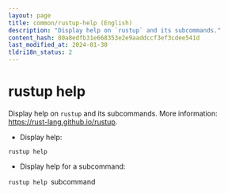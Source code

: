```yaml
---
layout: page
title: common/rustup-help (English)
description: "Display help on `rustup` and its subcommands."
content_hash: 80a8edfb31e668353e2e9aaddccf3ef3cdee541d
last_modified_at: 2024-01-30
tldri18n_status: 2
---
```

# rustup help

Display help on `rustup` and its subcommands.
More information: <https://rust-lang.github.io/rustup>.

- Display help:

`rustup help`

- Display help for a subcommand:

`rustup help `<span class="tldr-var badge badge-pill bg-dark-lm bg-white-dm text-white-lm text-dark-dm font-weight-bold">subcommand</span>

